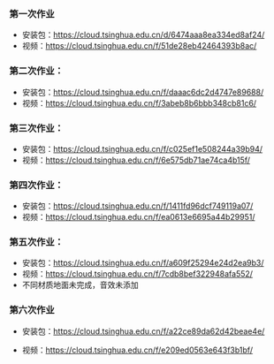 ### 第一次作业

+ 安装包：https://cloud.tsinghua.edu.cn/d/6474aaa8ea334ed8af24/
+ 视频：https://cloud.tsinghua.edu.cn/f/51de28eb42464393b8ac/

### 第二次作业：

+ 安装包：https://cloud.tsinghua.edu.cn/f/daaac6dc2d4747e89688/
+ 视频：https://cloud.tsinghua.edu.cn/f/3abeb8b6bbb348cb81c6/

### 第三次作业：

+ 安装包：https://cloud.tsinghua.edu.cn/f/c025ef1e508244a39b94/
+ 视频：https://cloud.tsinghua.edu.cn/f/6e575db71ae74ca4b15f/

### 第四次作业：

+ 安装包：https://cloud.tsinghua.edu.cn/f/1411fd96dcf749119a07/
+ 视频：https://cloud.tsinghua.edu.cn/f/ea0613e6695a44b29951/

### 第五次作业：

+ 安装包：https://cloud.tsinghua.edu.cn/f/a609f25294e24d2ea9b3/
+ 视频：https://cloud.tsinghua.edu.cn/f/7cdb8bef322948afa552/
+ 不同材质地面未完成，音效未添加

### 第六次作业

+ 安装包：https://cloud.tsinghua.edu.cn/f/a22ce89da62d42beae4e/

+ 视频：https://cloud.tsinghua.edu.cn/f/e209ed0563e643f3b1bf/

